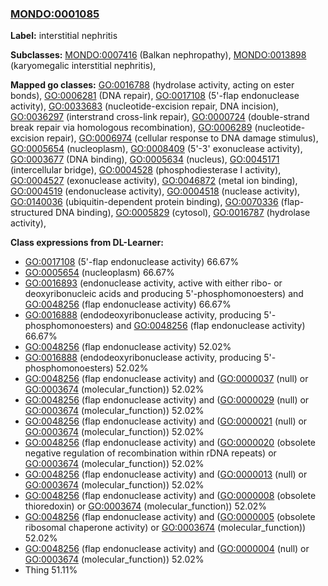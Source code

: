 
### [MONDO:0001085](http://purl.obolibrary.org/obo/MONDO_0001085)
**Label:** interstitial nephritis

**Subclasses:** [MONDO:0007416](http://purl.obolibrary.org/obo/MONDO_0007416) (Balkan nephropathy), [MONDO:0013898](http://purl.obolibrary.org/obo/MONDO_0013898) (karyomegalic interstitial nephritis), 

**Mapped go classes:** [GO:0016788](http://purl.obolibrary.org/obo/GO_0016788) (hydrolase activity, acting on ester bonds), [GO:0006281](http://purl.obolibrary.org/obo/GO_0006281) (DNA repair), [GO:0017108](http://purl.obolibrary.org/obo/GO_0017108) (5'-flap endonuclease activity), [GO:0033683](http://purl.obolibrary.org/obo/GO_0033683) (nucleotide-excision repair, DNA incision), [GO:0036297](http://purl.obolibrary.org/obo/GO_0036297) (interstrand cross-link repair), [GO:0000724](http://purl.obolibrary.org/obo/GO_0000724) (double-strand break repair via homologous recombination), [GO:0006289](http://purl.obolibrary.org/obo/GO_0006289) (nucleotide-excision repair), [GO:0006974](http://purl.obolibrary.org/obo/GO_0006974) (cellular response to DNA damage stimulus), [GO:0005654](http://purl.obolibrary.org/obo/GO_0005654) (nucleoplasm), [GO:0008409](http://purl.obolibrary.org/obo/GO_0008409) (5'-3' exonuclease activity), [GO:0003677](http://purl.obolibrary.org/obo/GO_0003677) (DNA binding), [GO:0005634](http://purl.obolibrary.org/obo/GO_0005634) (nucleus), [GO:0045171](http://purl.obolibrary.org/obo/GO_0045171) (intercellular bridge), [GO:0004528](http://purl.obolibrary.org/obo/GO_0004528) (phosphodiesterase I activity), [GO:0004527](http://purl.obolibrary.org/obo/GO_0004527) (exonuclease activity), [GO:0046872](http://purl.obolibrary.org/obo/GO_0046872) (metal ion binding), [GO:0004519](http://purl.obolibrary.org/obo/GO_0004519) (endonuclease activity), [GO:0004518](http://purl.obolibrary.org/obo/GO_0004518) (nuclease activity), [GO:0140036](http://purl.obolibrary.org/obo/GO_0140036) (ubiquitin-dependent protein binding), [GO:0070336](http://purl.obolibrary.org/obo/GO_0070336) (flap-structured DNA binding), [GO:0005829](http://purl.obolibrary.org/obo/GO_0005829) (cytosol), [GO:0016787](http://purl.obolibrary.org/obo/GO_0016787) (hydrolase activity), 

**Class expressions from DL-Learner:**

- [GO:0017108](http://purl.obolibrary.org/obo/GO_0017108) (5'-flap endonuclease activity) 66.67%
- [GO:0005654](http://purl.obolibrary.org/obo/GO_0005654) (nucleoplasm) 66.67%
- [GO:0016893](http://purl.obolibrary.org/obo/GO_0016893) (endonuclease activity, active with either ribo- or deoxyribonucleic acids and producing 5'-phosphomonoesters) and [GO:0048256](http://purl.obolibrary.org/obo/GO_0048256) (flap endonuclease activity) 66.67%
- [GO:0016888](http://purl.obolibrary.org/obo/GO_0016888) (endodeoxyribonuclease activity, producing 5'-phosphomonoesters) and [GO:0048256](http://purl.obolibrary.org/obo/GO_0048256) (flap endonuclease activity) 66.67%
- [GO:0048256](http://purl.obolibrary.org/obo/GO_0048256) (flap endonuclease activity) 52.02%
- [GO:0016888](http://purl.obolibrary.org/obo/GO_0016888) (endodeoxyribonuclease activity, producing 5'-phosphomonoesters) 52.02%
- [GO:0048256](http://purl.obolibrary.org/obo/GO_0048256) (flap endonuclease activity) and ([GO:0000037](http://purl.obolibrary.org/obo/GO_0000037) (null) or [GO:0003674](http://purl.obolibrary.org/obo/GO_0003674) (molecular_function)) 52.02%
- [GO:0048256](http://purl.obolibrary.org/obo/GO_0048256) (flap endonuclease activity) and ([GO:0000029](http://purl.obolibrary.org/obo/GO_0000029) (null) or [GO:0003674](http://purl.obolibrary.org/obo/GO_0003674) (molecular_function)) 52.02%
- [GO:0048256](http://purl.obolibrary.org/obo/GO_0048256) (flap endonuclease activity) and ([GO:0000021](http://purl.obolibrary.org/obo/GO_0000021) (null) or [GO:0003674](http://purl.obolibrary.org/obo/GO_0003674) (molecular_function)) 52.02%
- [GO:0048256](http://purl.obolibrary.org/obo/GO_0048256) (flap endonuclease activity) and ([GO:0000020](http://purl.obolibrary.org/obo/GO_0000020) (obsolete negative regulation of recombination within rDNA repeats) or [GO:0003674](http://purl.obolibrary.org/obo/GO_0003674) (molecular_function)) 52.02%
- [GO:0048256](http://purl.obolibrary.org/obo/GO_0048256) (flap endonuclease activity) and ([GO:0000013](http://purl.obolibrary.org/obo/GO_0000013) (null) or [GO:0003674](http://purl.obolibrary.org/obo/GO_0003674) (molecular_function)) 52.02%
- [GO:0048256](http://purl.obolibrary.org/obo/GO_0048256) (flap endonuclease activity) and ([GO:0000008](http://purl.obolibrary.org/obo/GO_0000008) (obsolete thioredoxin) or [GO:0003674](http://purl.obolibrary.org/obo/GO_0003674) (molecular_function)) 52.02%
- [GO:0048256](http://purl.obolibrary.org/obo/GO_0048256) (flap endonuclease activity) and ([GO:0000005](http://purl.obolibrary.org/obo/GO_0000005) (obsolete ribosomal chaperone activity) or [GO:0003674](http://purl.obolibrary.org/obo/GO_0003674) (molecular_function)) 52.02%
- [GO:0048256](http://purl.obolibrary.org/obo/GO_0048256) (flap endonuclease activity) and ([GO:0000004](http://purl.obolibrary.org/obo/GO_0000004) (null) or [GO:0003674](http://purl.obolibrary.org/obo/GO_0003674) (molecular_function)) 52.02%
- Thing 51.11%


